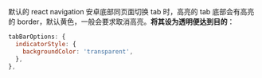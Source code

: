 默认的 react navigation 安卓底部同页面切换 tab 时，高亮的 tab 底部会有高亮的 border，默认黄色，一般会要求取消高亮。**将其设为透明便达到目的**：   



```js
tabBarOptions: {
  indicatorStyle: {
    backgroundColor: 'transparent',
  },
},
```